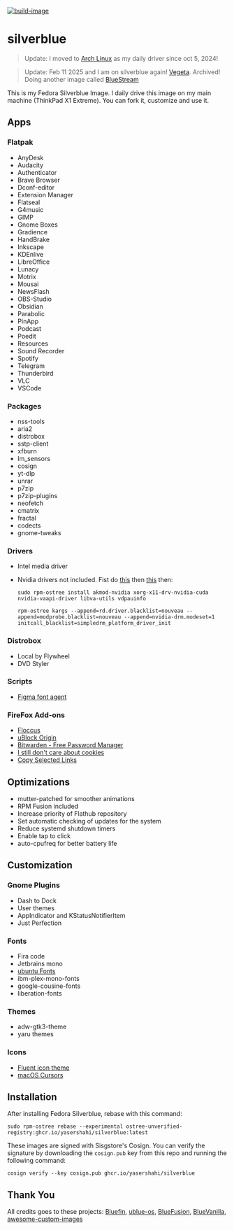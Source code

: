[![build-image](https://github.com/yasershahi/silverblue/actions/workflows/build.yml/badge.svg)](https://github.com/yasershahi/silverblue/actions/workflows/build.yml)

# silverblue
> Update: I moved to [Arch Linux](https://github.com/yasershahi/archdaily) as my daily driver since oct 5, 2024!

> Update: Feb 11 2025 and I am on silverblue again! [Vegeta](https://github.com/yasershahi/vegeta).
> Archived! Doing another image called [BlueStream](https://github.com/yasershahi/bluestream)

This is my Fedora Silverblue Image. I daily drive this image on my main machine (ThinkPad X1 Extreme). You can fork it, customize and use it.
## Apps
### Flatpak
- AnyDesk
- Audacity
- Authenticator
- Brave Browser
- Dconf-editor
- Extension Manager
- Flatseal
- G4music
- GIMP
- Gnome Boxes
- Gradience
- HandBrake
- Inkscape
- KDEnlive
- LibreOffice
- Lunacy
- Motrix
- Mousai
- NewsFlash
- OBS-Studio
- Obsidian
- Parabolic
- PinApp
- Podcast
- Poedit
- Resources
- Sound Recorder
- Spotify
- Telegram
- Thunderbird
- VLC
- VSCode

### Packages
- nss-tools
- aria2
- distrobox
- sstp-client
- xfburn
- lm_sensors
- cosign
- yt-dlp
- unrar
- p7zip
- p7zip-plugins
- neofetch
- cmatrix
- fractal
- codects
- gnome-tweaks

### Drivers
- Intel media driver
- Nvidia drivers not included. Fist do [this](https://github.com/CheariX/silverblue-akmods-keys) then [this](https://github.com/fedora-silverblue/issue-tracker/issues/286) then:

    ```
    sudo rpm-ostree install akmod-nvidia xorg-x11-drv-nvidia-cuda nvidia-vaapi-driver libva-utils vdpauinfo
    ```
    ```
    rpm-ostree kargs --append=rd.driver.blacklist=nouveau --append=modprobe.blacklist=nouveau --append=nvidia-drm.modeset=1 initcall_blacklist=simpledrm_platform_driver_init
    ```

### Distrobox
- Local by Flywheel
- DVD Styler

### Scripts
- [Figma font agent](https://github.com/neetly/figma-agent-linux)

### FireFox Add-ons
- [Floccus](https://addons.mozilla.org/en-US/firefox/addon/floccus/)
- [uBlock Origin](https://addons.mozilla.org/en-US/firefox/addon/ublock-origin/)
- [Bitwarden - Free Password Manager](https://addons.mozilla.org/en-US/firefox/addon/bitwarden-password-manager)
- [I still don't care about cookies](https://addons.mozilla.org/en-US/firefox/addon/istilldontcareaboutcookies/)
- [Copy Selected Links](https://addons.mozilla.org/en-US/firefox/addon/copy-selected-links/)

## Optimizations
- mutter-patched for smoother animations
- RPM Fusion included
- Increase priority of Flathub repository
- Set automatic checking of updates for the system
- Reduce systemd shutdown timers
- Enable tap to click
- auto-cpufreq for better battery life

## Customization
### Gnome Plugins
- Dash to Dock
- User themes
- AppIndicator and KStatusNotifierItem
- Just Perfection

### Fonts
- Fira code
- Jetbrains mono
- [ubuntu Fonts](https://design.ubuntu.com/font)
- ibm-plex-mono-fonts
- google-cousine-fonts
- liberation-fonts

### Themes
- adw-gtk3-theme
- yaru themes


### Icons
- [Fluent icon theme](https://github.com/vinceliuice/Fluent-icon-theme)
- [macOS Cursors](https://github.com/ful1e5/apple_cursor)

## Installation
After installing Fedora Silverblue, rebase with this command:

    sudo rpm-ostree rebase --experimental ostree-unverified-registry:ghcr.io/yasershahi/silverblue:latest

These images are signed with Sisgstore's Cosign. You can verify the
signature by downloading the `cosign.pub` key from this repo and running the
following command:

    cosign verify --key cosign.pub ghcr.io/yasershahi/silverblue

## Thank You 
All credits goes to these projects:
[Bluefin](https://github.com/ublue-os/bluefin), 
[ublue-os](https://github.com/ublue-os/main), 
[BlueFusion](https://github.com/aguslr/bluefusion), 
[BlueVanilla](https://github.com/aguslr/bluevanilla), 
[awesome-custom-images](https://github.com/ublue-os/awesome-custom-images)


